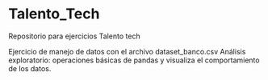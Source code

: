 # Talento_Tech
Repositorio para ejercicios Talento tech

Ejercicio de manejo de datos con el archivo dataset_banco.csv
Análisis exploratorio: operaciones básicas de pandas y visualiza el comportamiento de los datos.
